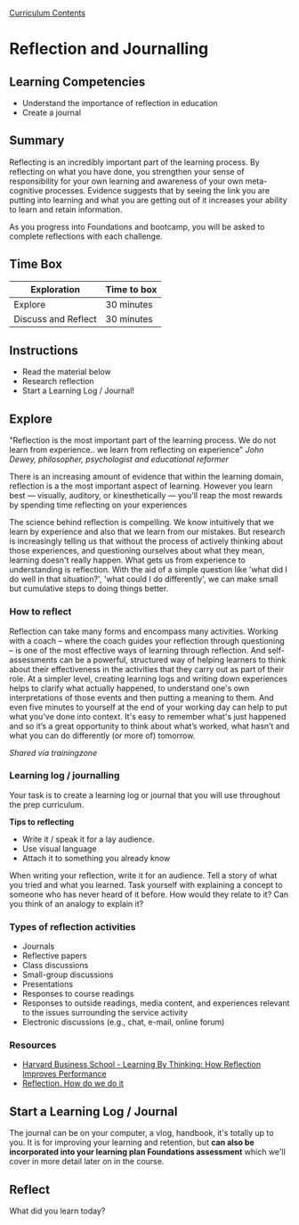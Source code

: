 [Curriculum Contents](README.md)  

# Reflection and Journalling

## Learning Competencies
- Understand the importance of reflection in education
- Create a journal

## Summary
Reflecting is an incredibly important part of the learning process. By reflecting on what you have done, you strengthen your sense of responsibility for your own learning and awareness of your own meta-cognitive processes. Evidence suggests that by seeing the link you are putting into learning and what you are getting out of it increases your ability to learn and retain information.

As you progress into Foundations and bootcamp, you will be asked to complete reflections with each challenge.

## Time Box

Exploration | Time to box |
------------|----------|
Explore | 30 minutes
Discuss and Reflect  | 30 minutes |


## Instructions
- Read the material below
- Research reflection
- Start a Learning Log / Journal!

## Explore
"Reflection is the most important part of the learning process. We do not learn from experience.. we learn from reflecting on experience"
_John Dewey, philosopher, psychologist and educational reformer_

There is an increasing amount of evidence that within the learning domain, reflection is a the most important aspect of learning. However you learn best — visually, auditory, or kinesthetically — you'll reap the most rewards by spending time reflecting on your experiences

The science behind reflection is compelling. We know intuitively that we learn by experience and also that we learn from our mistakes. But research is increasingly telling us that without the process of actively thinking about those experiences, and questioning ourselves about what they mean, learning doesn't really happen. What gets us from experience to understanding is reflection. With the aid of a simple question like 'what did I do well in that situation?', 'what could I do differently', we can make small but cumulative steps to doing things better.

### How to reflect
Reflection can take many forms and encompass many activities. Working with a coach – where the coach guides your reflection through questioning – is one of the most effective ways of learning through reflection. And self-assessments can be a powerful, structured way of helping learners to think about their effectiveness in the activities that they carry out as part of their role.
At a simpler level, creating learning logs and writing down experiences helps to clarify what actually happened, to understand one's own interpretations of those events and then putting a meaning to them. And even five minutes to yourself at the end of your working day can help to put what you've done into context. It's easy to remember what's just happened and so it’s a great opportunity to think about what’s worked, what hasn’t and what you can do differently (or more of) tomorrow.

_Shared via trainingzone_

### Learning log / journalling
Your task is to create a learning log or journal that you will use throughout the prep curriculum.

__Tips to reflecting__
- Write it / speak it for a lay audience.
- Use visual language
- Attach it to something you already know

When writing your reflection, write it for an audience. Tell a story of what you tried and what you learned. Task yourself with explaining a concept to someone who has never heard of it before. How would they relate to it? Can you think of an analogy to explain it?

### Types of reflection activities
- Journals
- Reflective papers
- Class discussions
- Small-group discussions
- Presentations
- Responses to course readings
- Responses to outside readings, media content, and experiences relevant to the issues surrounding the service activity
- Electronic discussions (e.g., chat, e-mail, online forum)

### Resources
- [Harvard Business School - Learning By Thinking: How Reflection Improves Performance](https://hbswk.hbs.edu/item/learning-by-thinking-how-reflection-improves-performance)
- [Reflection. How do we do it](https://www.cetl.hku.hk/workshop160405/)


## Start a Learning Log / Journal
The journal can be on your computer, a vlog, handbook, it's totally up to you. It is for improving your learning and retention, but __can also be incorporated into your learning plan Foundations assessment__ which we'll cover in more detail later on in the course.

## Reflect
What did you learn today?


